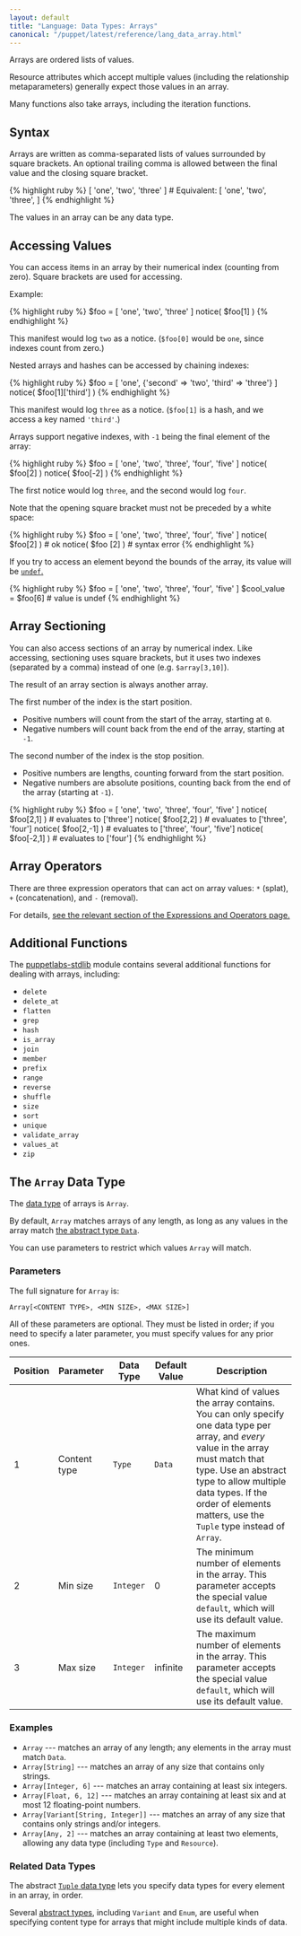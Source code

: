 ```yaml
---
layout: default
title: "Language: Data Types: Arrays"
canonical: "/puppet/latest/reference/lang_data_array.html"
---
```


[undef]: ./lang_data_undef.html
[stdlib]: http://forge.puppetlabs.com/puppetlabs/stdlib
[data type]: ./lang_data_type.html
[tuple]: ./lang_data_abstract.html#tuple
[data]: ./lang_data_abstract.html#data
[abstract types]: ./lang_data_abstract.html

Arrays are ordered lists of values.

Resource attributes which accept multiple values (including the relationship metaparameters) generally expect those values in an array.

Many functions also take arrays, including the iteration functions.

## Syntax

Arrays are written as comma-separated lists of values surrounded by square brackets. An optional trailing comma is allowed between the final value and the closing square bracket.

{% highlight ruby %}
    [ 'one', 'two', 'three' ]
    # Equivalent:
    [ 'one', 'two', 'three', ]
{% endhighlight %}

The values in an array can be any data type.


## Accessing Values

You can access items in an array by their numerical index (counting from zero). Square brackets are used for accessing.

Example:

{% highlight ruby %}
    $foo = [ 'one', 'two', 'three' ]
    notice( $foo[1] )
{% endhighlight %}

This manifest would log `two` as a notice. (`$foo[0]` would be `one`, since indexes count from zero.)

Nested arrays and hashes can be accessed by chaining indexes:

{% highlight ruby %}
    $foo = [ 'one', {'second' => 'two', 'third' => 'three'} ]
    notice( $foo[1]['third'] )
{% endhighlight %}

This manifest would log `three` as a notice. (`$foo[1]` is a hash, and we access a key named `'third'`.)

Arrays support negative indexes, with `-1` being the final element of the array:

{% highlight ruby %}
    $foo = [ 'one', 'two', 'three', 'four', 'five' ]
    notice( $foo[2] )
    notice( $foo[-2] )
{% endhighlight %}

The first notice would log `three`, and the second would log `four`.

Note that the opening square bracket must not be preceded by a white space:

{% highlight ruby %}
    $foo = [ 'one', 'two', 'three', 'four', 'five' ]
    notice( $foo[2] )  # ok
    notice( $foo [2] ) # syntax error
{% endhighlight %}

If you try to access an element beyond the bounds of the array, its value will be [`undef`.][undef]

{% highlight ruby %}
    $foo = [ 'one', 'two', 'three', 'four', 'five' ]
    $cool_value = $foo[6] # value is undef
{% endhighlight %}


## Array Sectioning

You can also access sections of an array by numerical index. Like accessing, sectioning uses square brackets, but it uses two indexes (separated by a comma) instead of one (e.g. `$array[3,10]`).

The result of an array section is always another array.

The first number of the index is the start position.

* Positive numbers will count from the start of the array, starting at `0`.
* Negative numbers will count back from the end of the array, starting at `-1`.

The second number of the index is the stop position.

* Positive numbers are lengths, counting forward from the start position.
* Negative numbers are absolute positions, counting back from the end of the array (starting at `-1`).

{% highlight ruby %}
    $foo = [ 'one', 'two', 'three', 'four', 'five' ]
    notice( $foo[2,1] )  # evaluates to ['three']
    notice( $foo[2,2] )  # evaluates to ['three', 'four']
    notice( $foo[2,-1] ) # evaluates to ['three', 'four', 'five']
    notice( $foo[-2,1] ) # evaluates to ['four']
{% endhighlight %}

## Array Operators

There are three expression operators that can act on array values: `*` (splat), `+` (concatenation), and `-` (removal).

For details, [see the relevant section of the Expressions and Operators page.](./lang_expressions.html#array-operators)


## Additional Functions

The [puppetlabs-stdlib][stdlib] module contains several additional functions for dealing with arrays, including:

* `delete`
* `delete_at`
* `flatten`
* `grep`
* `hash`
* `is_array`
* `join`
* `member`
* `prefix`
* `range`
* `reverse`
* `shuffle`
* `size`
* `sort`
* `unique`
* `validate_array`
* `values_at`
* `zip`

## The `Array` Data Type

The [data type][] of arrays is `Array`.

By default, `Array` matches arrays of any length, as long as any values in the array match [the abstract type `Data`][data].

You can use parameters to restrict which values `Array` will match.

### Parameters

The full signature for `Array` is:

    Array[<CONTENT TYPE>, <MIN SIZE>, <MAX SIZE>]

All of these parameters are optional. They must be listed in order; if you need to specify a later parameter, you must specify values for any prior ones.

Position | Parameter        | Data Type | Default Value | Description
---------| -----------------|-----------|---------------|------------
1 | Content type | `Type`    | `Data`   | What kind of values the array contains. You can only specify one data type per array, and _every_ value in the array must match that type. Use an abstract type to allow multiple data types. If the order of elements matters, use the `Tuple` type instead of `Array`.
2 | Min size     | `Integer` | 0        | The minimum number of elements in the array. This parameter accepts the special value `default`, which will use its default value.
3 | Max size     | `Integer` | infinite | The maximum number of elements in the array. This parameter accepts the special value `default`, which will use its default value.


### Examples

* `Array` --- matches an array of any length; any elements in the array must match `Data`.
* `Array[String]` --- matches an array of any size that contains only strings.
* `Array[Integer, 6]` --- matches an array containing at least six integers.
* `Array[Float, 6, 12]` --- matches an array containing at least six and at most 12 floating-point numbers.
* `Array[Variant[String, Integer]]` --- matches an array of any size that contains only strings and/or integers.
* `Array[Any, 2]` --- matches an array containing at least two elements, allowing any data type (including `Type` and `Resource`).

### Related Data Types

The abstract [`Tuple` data type][tuple] lets you specify data types for every element in an array, in order.

Several [abstract types][], including `Variant` and `Enum`, are useful when specifying content type for arrays that might include multiple kinds of data.
